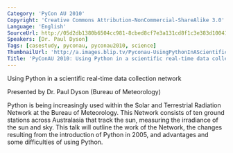 ```yaml
---
Category: 'PyCon AU 2010'
Copyright: 'Creative Commons Attribution-NonCommercial-ShareAlike 3.0'
Language: 'English'
SourceUrl: http://05d2db1380b6504cc981-8cbed8cf7e3a131cd8f1c3e383d10041.r93.cf2.rackcdn.com/pycon-au-2010/463_pyconau-2010-using-python-in-a-scientific-real-time-data-collection-network.flv
Speakers: [Dr. Paul Dyson]
Tags: [casestudy, pyconau, pyconau2010, science]
ThumbnailUrl: 'http://a.images.blip.tv/Pyconau-UsingPythonInAScientificRealtimeDataCollectionNetwork865.png'
Title: 'PyConAU 2010: Using Python in a scientific real-time data collection network'
---
```

Using Python in a scientific real-time data collection network

Presented by Dr. Paul Dyson (Bureau of Meteorology)

Python is being increasingly used within the Solar and Terrestrial Radiation
Network at the Bureau of Meteorology. This Network consists of ten ground
stations across Australasia that track the sun, measuring the irradiance of
the sun and sky. This talk will outline the work of the Network, the changes
resulting from the introduction of Python in 2005, and advantages and some
difficulties of using Python.
